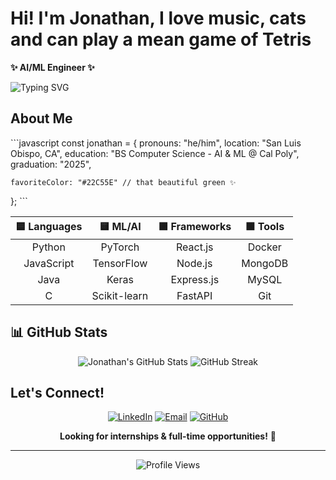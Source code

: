 # Hi! I'm Jonathan, I love music, cats and can play a mean game of Tetris

  
  **✨  AI/ML Engineer ✨**
  
  ![Typing SVG](https://readme-typing-svg.herokuapp.com?font=Fira+Code&size=18&duration=4000&pause=1000&color=22C55E&width=435&lines=Building+AI+that+makes+music+🎵;Training+models+while+petting+cats+🐾;Dropping+Tetris+blocks+%26+APIs+⬜;Cal+Poly+SLO+%7C+Graduating+2025+🎓)
</div>

## About Me

\`\`\`javascript
const jonathan = {
    pronouns: "he/him",
    location: "San Luis Obispo, CA",
    education: "BS Computer Science - AI & ML @ Cal Poly",
    graduation: "2025",
    
    favoriteColor: "#22C55E" // that beautiful green ✨
};
\`\`\`


<div align="center">

| 🟦 **Languages** | 🟨 **ML/AI** | 🟪 **Frameworks** | 🟩 **Tools** |
|:---:|:---:|:---:|:---:|
| Python | PyTorch | React.js | Docker |
| JavaScript | TensorFlow | Node.js | MongoDB |
| Java | Keras | Express.js | MySQL |
| C | Scikit-learn | FastAPI | Git |

</div>


## 📊 GitHub Stats 
<div align="center">
  <img src="https://github-readme-stats.vercel.app/api?username=999999&show_icons=true&theme=dark&title_color=22C55E&icon_color=22C55E&text_color=ffffff&bg_color=1a1a1a" alt="Jonathan's GitHub Stats" />
  
  <img src="https://github-readme-streak-stats.herokuapp.com/?user=999999&theme=dark&ring=22C55E&fire=22C55E&currStreakLabel=22C55E" alt="GitHub Streak" />
</div>


## Let's Connect!

<div align="center">
  
[![LinkedIn](https://img.shields.io/badge/LinkedIn-0077B5?style=for-the-badge&logo=linkedin&logoColor=white)](https://linkedin.com/in/jonflores203)
[![Email](https://img.shields.io/badge/Email-22C55E?style=for-the-badge&logo=gmail&logoColor=white)](mailto:Jon.flores203@gmail.com)
[![GitHub](https://img.shields.io/badge/GitHub-100000?style=for-the-badge&logo=github&logoColor=white)](https://github.com/Jonathan7200)

**Looking for internships & full-time opportunities!** 🚀

</div>

---

<div align="center">
  <img src="https://komarev.com/ghpvc/?username=999999&color=22C55E&style=flat-square" alt="Profile Views" />
  

  
</div>
